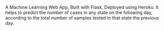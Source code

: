 A Machine Learning Web App, Built with Flask, Deployed using Heroku.
It helps to predict the number of cases in any state on the following day,
according to the total number of samples tested in that state the previous day.
